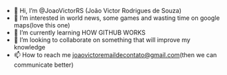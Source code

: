 - 👋 Hi, I’m @JoaoVictorRS (João Victor Rodrigues de Souza)
- 👀 I’m interested in world news, some games and wasting time on google maps(love this one)
- 🌱 I’m currently learning HOW GITHUB WORKS
- 💞️ I’m looking to collaborate on something that will improve my knowledge
- 📫 How to reach me joaovictoremaildecontato@gmail.com(then we can communicate better)

<!---
JoaoVictorRS/JoaoVictorRS is a ✨ special ✨ repository because its `README.md` (this file) appears on your GitHub profile.
You can click the Preview link to take a look at your changes.
--->
